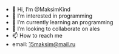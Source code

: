 - 👋 Hi, I’m @MaksimKind
- 👀 I’m interested in programming
- 🌱 I’m currently learning an programming
- 💞️ I’m looking to collaborate on ales
- 📫 How to reach me 
- email: 15maksim@mail.ru
<!---
MaksimKind/MaksimKind is a ✨ special ✨ repository because its `README.md` (this file) appears on your GitHub profile.
You can click the Preview link to take a look at your changes.
--->
